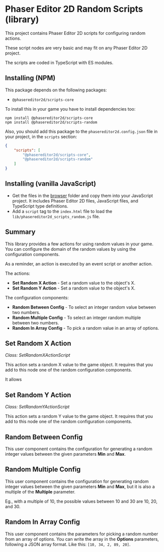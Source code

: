 # Phaser Editor 2D Random Scripts (library)

This project contains Phaser Editor 2D scripts for configuring random actions.

These script nodes are very basic and may fit on any Phaser Editor 2D project.

The scripts are coded in TypeScript with ES modules.

## Installing (NPM)

This package depends on the following packages:

- `@phasereditor2d/scripts-core`

To install this in your game you have to install dependencies too:

```
npm install @phasereditor2d/scripts-core
npm install @phasereditor2d/scripts-random
```

Also, you should add this package to the `phasereditor2d.config.json` file in your project, in the `scripts` section:

```json
{
    "scripts": [
        "@phasereditor2d/scripts-core",
        "@phasereditor2d/scripts-random"
    ]
}
```

## Installing (vanilla JavaScript)

* Get the files in the [browser](./browser/) folder and copy them into your JavaScript project. It includes Phaser Editor 2D files, JavaScript files, and TypeScript type definitions.
* Add a `script` tag to the `index.html` file to load the `lib/phasereditor2d_scripts_random.js` file.

## Summary

This library provides a few actions for using random values in your game. You can configure the domain of the random values by using the configuration components.

As a reminder, an action is executed by an event script or another action.

The actions:

* **Set Random X Action** - Set a random value to the object's X.
* **Set Random Y Action** - Set a random value to the object's X.

The configuration components:

* **Random Between Config** - To select an integer random value between two numbers.
* **Random Multiple Config** - To select an integer random multiple between two numbers.
* **Random In Array Config** - To pick a random value in an array of options.

## Set Random X Action

*Class: SetRandomXActionScript*

This action sets a random X value to the game object. It requires that you add to this node one of the random configuration components.

It allows 

## Set Random Y Action

*Class: SetRandomYActionScript*

This action sets a random Y value to the game object. It requires that you add to this node one of the random configuration components.

## Random Between Config

This user component contains the configuration for generating a random integer values between the given parameters **Min** and **Max**.

## Random Multiple Config

This user component contains the configuration for generating random integer values between the given parameters **Min** and **Max**, but it is also a multiple of the **Multiple** parameter.

Eg., with a multiple of 10, the possible values between 10 and 30 are 10, 20, and 30.

## Random In Array Config

This user component contains the parameters for picking a random number from an array of options. You can write the array in the **Options** parameters, following a JSON array format. Like this: `[10, 34, 2, 89, 20]`.